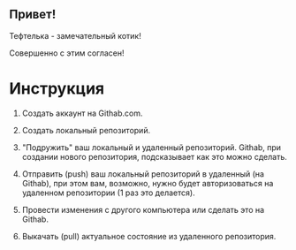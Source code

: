 ## Привет!
Тефтелька - замечательный котик!

Совершенно с этим согласен!

# Инструкция 

1. Создать аккаунт на Githab.com.

2. Создать локальный репозиторий.

3. "Подружить" ваш локальный и удаленный репозиторий. Githab, при создании нового репозитория, подсказывает как это можно сделать.

4. Отправить (push) ваш локальный репозиторий в удаленный (на Githab), при этом вам, возможно, нужно будет авторизоваться на удаленном репозитории (1 раз это делается).

5. Провести изменения с другого компьютера или сделать это на Githab.

6. Выкачать (pull) актуальное состояние из удаленного репозитория.

